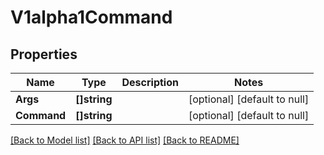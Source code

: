 # V1alpha1Command

## Properties
Name | Type | Description | Notes
------------ | ------------- | ------------- | -------------
**Args** | **[]string** |  | [optional] [default to null]
**Command** | **[]string** |  | [optional] [default to null]

[[Back to Model list]](../README.md#documentation-for-models) [[Back to API list]](../README.md#documentation-for-api-endpoints) [[Back to README]](../README.md)


